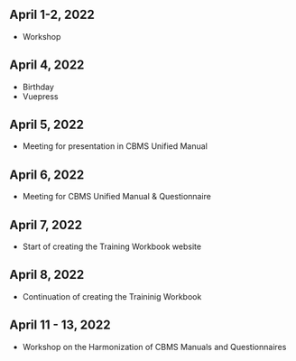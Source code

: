 ## April 1-2, 2022
- Workshop

## April 4, 2022
- Birthday
- Vuepress

## April 5, 2022
- Meeting for presentation in CBMS Unified Manual

## April 6, 2022
- Meeting for CBMS Unified Manual & Questionnaire

## April 7, 2022
- Start of creating the Training Workbook website 

## April 8, 2022
- Continuation of creating the Traininig Workbook

## April 11 - 13, 2022
- Workshop on the Harmonization of CBMS Manuals and Questionnaires